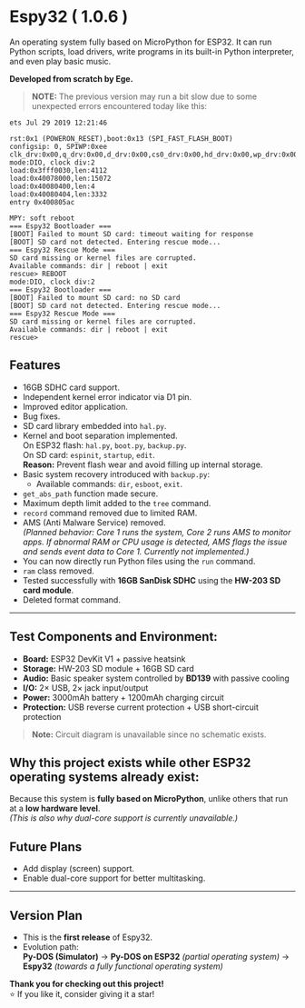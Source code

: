 # Espy32 ( 1.0.6 )
An operating system fully based on MicroPython for ESP32. It can run Python scripts, load drivers, write programs in its built-in Python interpreter, and even play basic music.

**Developed from scratch by Ege.**

> **NOTE:** The previous version may run a bit slow due to some unexpected errors encountered today like this:
```
ets Jul 29 2019 12:21:46

rst:0x1 (POWERON_RESET),boot:0x13 (SPI_FAST_FLASH_BOOT)
configsip: 0, SPIWP:0xee
clk_drv:0x00,q_drv:0x00,d_drv:0x00,cs0_drv:0x00,hd_drv:0x00,wp_drv:0x00
mode:DIO, clock div:2
load:0x3fff0030,len:4112
load:0x40078000,len:15072
load:0x40080400,len:4
load:0x40080404,len:3332
entry 0x400805ac

MPY: soft reboot
=== Espy32 Bootloader ===
[BOOT] Failed to mount SD card: timeout waiting for response
[BOOT] SD card not detected. Entering rescue mode...
=== Espy32 Rescue Mode ===
SD card missing or kernel files are corrupted.
Available commands: dir | reboot | exit
rescue> REBOOT
mode:DIO, clock div:2
=== Espy32 Bootloader ===
[BOOT] Failed to mount SD card: no SD card
[BOOT] SD card not detected. Entering rescue mode...
=== Espy32 Rescue Mode ===
SD card missing or kernel files are corrupted.
Available commands: dir | reboot | exit
rescue> 
```
## Features
- 16GB SDHC card support.
- Independent kernel error indicator via D1 pin.
- Improved editor application.
- Bug fixes.
- SD card library embedded into `hal.py`.
- Kernel and boot separation implemented.  
  On ESP32 flash: `hal.py`, `boot.py`, `backup.py`.  
  On SD card: `espinit`, `startup`, `edit`.  
  **Reason:** Prevent flash wear and avoid filling up internal storage.
- Basic system recovery introduced with `backup.py`:
  - Available commands: `dir`, `esboot`, `exit`.
- `get_abs_path` function made secure.
- Maximum depth limit added to the `tree` command.
- `record` command removed due to limited RAM.
- AMS (Anti Malware Service) removed.  
  *(Planned behavior: Core 1 runs the system, Core 2 runs AMS to monitor apps. If abnormal RAM or CPU usage is detected, AMS flags the issue and sends event data to Core 1. Currently not implemented.)*
- You can now directly run Python files using the `run` command.
- `ram` class removed.
- Tested successfully with **16GB SanDisk SDHC** using the **HW-203 SD card module**.
- Deleted format command.

---

## Test Components and Environment:
- **Board:** ESP32 DevKit V1 + passive heatsink  
- **Storage:** HW-203 SD module + 16GB SD card  
- **Audio:** Basic speaker system controlled by **BD139** with passive cooling  
- **I/O:** 2× USB, 2× jack input/output  
- **Power:** 3000mAh battery + 1200mAh charging circuit  
- **Protection:** USB reverse current protection + USB short-circuit protection  

> **Note:** Circuit diagram is unavailable since no schematic exists.

## **Why this project exists while other ESP32 operating systems already exist:**  
Because this system is **fully based on MicroPython**, unlike others that run at a **low hardware level**.  
*(This is also why dual-core support is currently unavailable.)*
## Future Plans
- Add display (screen) support.
- Enable dual-core support for better multitasking.

---

## Version Plan
- This is the **first release** of Espy32.  
- Evolution path:  
  **Py-DOS (Simulator)** → **Py-DOS on ESP32** *(partial operating system)* → **Espy32** *(towards a fully functional operating system)*


**Thank you for checking out this project!**  
⭐ If you like it, consider giving it a star!
